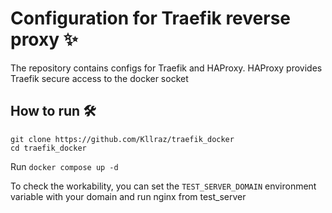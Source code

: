 # Configuration for Traefik reverse proxy :sparkles:
The repository contains configs for Traefik and HAProxy. HAProxy provides Traefik secure access to the docker socket
## How to run :hammer_and_wrench:
```
git clone https://github.com/Kllraz/traefik_docker
cd traefik_docker
```

Run `docker compose up -d`

To check the workability, you can set the `TEST_SERVER_DOMAIN` environment variable with your domain and run nginx from test_server